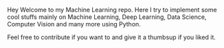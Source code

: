 Hey Welcome to my Machine Learning repo. Here I try to implement some cool stuffs mainly on Machine Learning, Deep Learning, Data Science, Computer Vision and many more using Python.

Feel free to contribute if you want to and give it a thumbsup if you liked it.